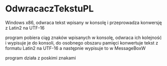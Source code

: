 # OdwracaczTekstuPL
Windows x86, odwraca tekst wpisany w konsolę i przeprowadza konwersję z Latin2 na UTF-16

program pobiera ciąg znaków wpisanych w konsolę, odwraca ich kolejność i wypisuje je do konsoli,
do osobnego obszaru pamięci konwertuje tekst z formatu Latin2 na UTF-16 a następnie wypisuje to w MessageBoxW

program działa z poskimi znakami
